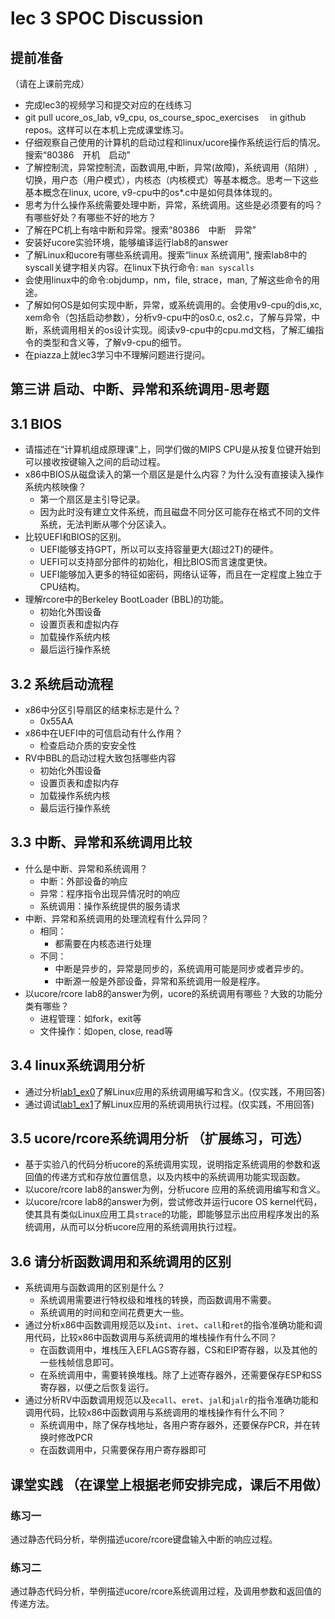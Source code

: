 # lec 3 SPOC Discussion

## **提前准备**
（请在上课前完成）


 - 完成lec3的视频学习和提交对应的在线练习
 - git pull ucore_os_lab, v9_cpu, os_course_spoc_exercises  　in github repos。这样可以在本机上完成课堂练习。
 - 仔细观察自己使用的计算机的启动过程和linux/ucore操作系统运行后的情况。搜索“80386　开机　启动”
 - 了解控制流，异常控制流，函数调用,中断，异常(故障)，系统调用（陷阱）,切换，用户态（用户模式），内核态（内核模式）等基本概念。思考一下这些基本概念在linux, ucore, v9-cpu中的os*.c中是如何具体体现的。
 - 思考为什么操作系统需要处理中断，异常，系统调用。这些是必须要有的吗？有哪些好处？有哪些不好的地方？
 - 了解在PC机上有啥中断和异常。搜索“80386　中断　异常”
 - 安装好ucore实验环境，能够编译运行lab8的answer
 - 了解Linux和ucore有哪些系统调用。搜索“linux 系统调用", 搜索lab8中的syscall关键字相关内容。在linux下执行命令: ```man syscalls```
 - 会使用linux中的命令:objdump，nm，file, strace，man, 了解这些命令的用途。
 - 了解如何OS是如何实现中断，异常，或系统调用的。会使用v9-cpu的dis,xc, xem命令（包括启动参数），分析v9-cpu中的os0.c, os2.c，了解与异常，中断，系统调用相关的os设计实现。阅读v9-cpu中的cpu.md文档，了解汇编指令的类型和含义等，了解v9-cpu的细节。
 - 在piazza上就lec3学习中不理解问题进行提问。

## 第三讲 启动、中断、异常和系统调用-思考题

## 3.1 BIOS
-  请描述在“计算机组成原理课”上，同学们做的MIPS CPU是从按复位键开始到可以接收按键输入之间的启动过程。
-  x86中BIOS从磁盘读入的第一个扇区是是什么内容？为什么没有直接读入操作系统内核映像？
   * 第一个扇区是主引导记录。
   * 因为此时没有建立文件系统，而且磁盘不同分区可能存在格式不同的文件系统，无法判断从哪个分区读入。
-  比较UEFI和BIOS的区别。
   -  UEFI能够支持GPT，所以可以支持容量更大(超过2T)的硬件。
   -  UEFI可以支持部分部件的初始化，相比BIOS而言速度更快。
   -  UEFI能够加入更多的特征如密码，网络认证等，而且在一定程度上独立于CPU结构。
-  理解rcore中的Berkeley BootLoader (BBL)的功能。
   -  初始化外围设备
   -  设置页表和虚拟内存
   -  加载操作系统内核
   -  最后运行操作系统

## 3.2 系统启动流程

- x86中分区引导扇区的结束标志是什么？
  - 0x55AA
- x86中在UEFI中的可信启动有什么作用？
  - 检查启动介质的安安全性
- RV中BBL的启动过程大致包括哪些内容
  - 初始化外围设备
  - 设置页表和虚拟内存
  - 加载操作系统内核
  - 最后运行操作系统

## 3.3 中断、异常和系统调用比较
- 什么是中断、异常和系统调用？
  - 中断：外部设备的响应
  - 异常：程序指令出现异情况时的响应
  - 系统调用：操作系统提供的服务请求
- 中断、异常和系统调用的处理流程有什么异同？
  - 相同：
    - 都需要在内核态进行处理
  - 不同：
    - 中断是异步的，异常是同步的，系统调用可能是同步或者异步的。
    - 中断源一般是外部设备，异常和系统调用一般是程序。
- 以ucore/rcore lab8的answer为例，ucore的系统调用有哪些？大致的功能分类有哪些？
  - 进程管理：如fork，exit等
  - 文件操作：如open, close, read等

## 3.4 linux系统调用分析
- 通过分析[lab1_ex0](https://github.com/chyyuu/ucore_lab/blob/master/related_info/lab1/lab1-ex0.md)了解Linux应用的系统调用编写和含义。(仅实践，不用回答)
- 通过调试[lab1_ex1](https://github.com/chyyuu/ucore_lab/blob/master/related_info/lab1/lab1-ex1.md)了解Linux应用的系统调用执行过程。(仅实践，不用回答)


## 3.5 ucore/rcore系统调用分析 （扩展练习，可选）
-  基于实验八的代码分析ucore的系统调用实现，说明指定系统调用的参数和返回值的传递方式和存放位置信息，以及内核中的系统调用功能实现函数。
- 以ucore/rcore lab8的answer为例，分析ucore 应用的系统调用编写和含义。
- 以ucore/rcore lab8的answer为例，尝试修改并运行ucore OS kernel代码，使其具有类似Linux应用工具`strace`的功能，即能够显示出应用程序发出的系统调用，从而可以分析ucore应用的系统调用执行过程。


## 3.6 请分析函数调用和系统调用的区别
- 系统调用与函数调用的区别是什么？
  - 系统调用需要进行特权级和堆栈的转换，而函数调用不需要。
  - 系统调用的时间和空间花费更大一些。
- 通过分析x86中函数调用规范以及`int`、`iret`、`call`和`ret`的指令准确功能和调用代码，比较x86中函数调用与系统调用的堆栈操作有什么不同？
  - 在函数调用中，堆栈压入EFLAGS寄存器，CS和EIP寄存器，以及其他的一些栈帧信息即可。
  - 在系统调用中，需要转换堆栈。除了上述寄存器外，还需要保存ESP和SS寄存器，以便之后恢复运行。
- 通过分析RV中函数调用规范以及`ecall`、`eret`、`jal`和`jalr`的指令准确功能和调用代码，比较x86中函数调用与系统调用的堆栈操作有什么不同？
  - 系统调用中，除了保存栈地址，各用户寄存器外，还要保存PCR，并在转换时修改PCR
  - 在函数调用中，只需要保存用户寄存器即可


## 课堂实践 （在课堂上根据老师安排完成，课后不用做）
### 练习一
通过静态代码分析，举例描述ucore/rcore键盘输入中断的响应过程。

### 练习二
通过静态代码分析，举例描述ucore/rcore系统调用过程，及调用参数和返回值的传递方法。

